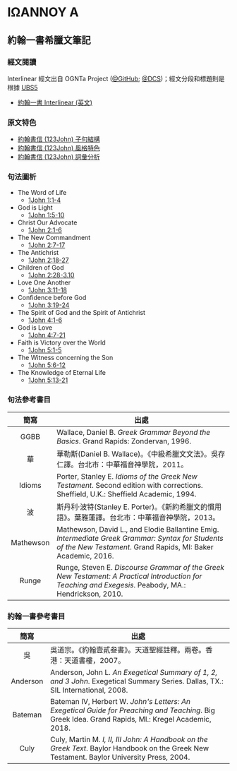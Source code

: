 # ΙΩΑΝΝΟΥ Α

## 約翰一書希臘文筆記

### 經文閱讀
Interlinear 經文出自 OGNTa Project ([@GitHub](https://github.com/Andley/OGNTa); [@DCS](https://git.door43.org/Andley/OGNTa))；經文分段和標題則是根據 [UBS5](https://www.academic-bible.com/en/online-bibles/greek-new-testament-ubs5/read-the-bible-text/bibel/text/lesen/stelle/72/10001/19999/ch/9f95d8cd0fd3aaae4a4dbb2208e8408b/)


- [約翰一書 Interlinear (英文) ](1John-Interlinear.md)


### 原文特色
- [約翰書信 (123John) 子句結構](123John-Clause.md)
- [約翰書信 (123John) 風格特色](123John-Style.md)
- [約翰書信 (123John) 詞彙分析](123John-Vocabulary.md)

### 句法圖析

- The Word of Life
	- [1John 1:1-4](1Jo.1.1-4.md)
- God is Light
	- [1John 1:5-10](1Jo.1.5-10.md)
- Christ Our Advocate
	- [1John 2:1-6](1Jo.2.1-6.md)
- The New Commandment
	- [1John 2:7-17](1Jo.2.7-11.md)
- The Antichrist
	- [1John 2:18-27](1Jo.2.18-25.md)
- Children of God
	- [1John 2:28-3.10](1Jo.2.28-3.3.md)
- Love One Another
	- [1John 3:11-18](1Jo.3.11-18.md)
- Confidence before God
	- [1John 3:19-24](1Jo.3.19-24.md)
- The Spirit of God and the Spirit of Antichrist
	- [1John 4:1-6](1Jo.4.1-6.md)
- God is Love
	- [1John 4:7-21](1Jo.4.7-12.md)
- Faith is Victory over the World
	- [1John 5:1-5](1Jo.5.1-5.md)
- The Witness concerning the Son
	- [1John 5:6-12](1Jo.5.6-12.md)
- The Knowledge of Eternal Life
	- [1John 5:13-21](1Jo.5.13-21.md)

### 句法參考書目
簡寫 | 出處
:------:| --- 
GGBB | Wallace, Daniel B. <em>Greek Grammar Beyond the Basics</em>. Grand Rapids: Zondervan, 1996.
華 | 華勒斯(Daniel B. Wallace)。《中級希臘文文法》。吳存仁譯。台北市：中華福音神學院，2011。
Idioms | Porter, Stanley E. <em>Idioms of the Greek New Testament</em>. Second edition with corrections. Sheffield, U.K.: Sheffield Academic, 1994.
波 | 斯丹利‧波特(Stanley E. Porter)。《新約希臘文的慣用語》。葉雅蓮譯。台北市：中華福音神學院，2013。
Mathewson | Mathewson, David L., and Elodie Ballantine Emig. <em>Intermediate Greek Grammar: Syntax for Students of the New Testament</em>. Grand Rapids, MI: Baker Academic, 2016.
Runge | Runge, Steven E. <em>Discourse Grammar of the Greek New Testament: A Practical Introduction for Teaching and Exegesis</em>. Peabody, MA.: Hendrickson, 2010.


### 約翰一書參考書目
簡寫 | 出處
:------:| --- 
吳 | 吳道宗。《約翰壹貳叁書》。天道聖經註釋。兩卷。香港：天道書樓，2007。
Anderson | Anderson, John L. _An Exegetical Summary of 1, 2, and 3 John_. Exegetical Summary Series. Dallas, TX.: SIL International, 2008.
Bateman | Bateman IV, Herbert W. _John's Letters: An Exegetical Guide for Preaching and Teaching_. Big Greek Idea. Grand Rapids, MI.: Kregel Academic, 2018.
Culy | Culy, Martin M. _I, II, III John: A Handbook on the Greek Text_. Baylor Handbook on the Greek New Testament. Baylor University Press, 2004.


